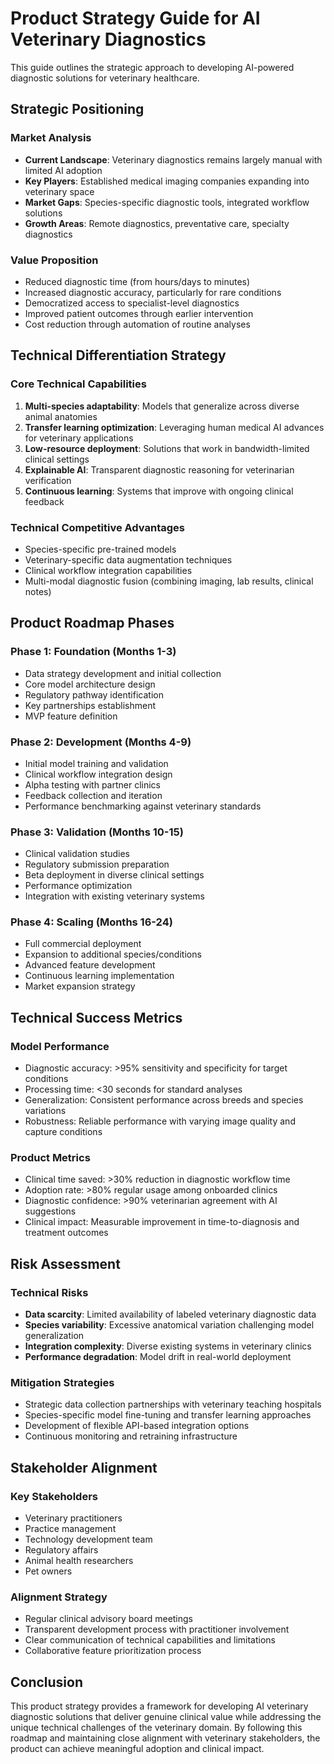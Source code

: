 # Product Strategy Guide for AI Veterinary Diagnostics

This guide outlines the strategic approach to developing AI-powered diagnostic solutions for veterinary healthcare.

## Strategic Positioning

### Market Analysis
- **Current Landscape**: Veterinary diagnostics remains largely manual with limited AI adoption
- **Key Players**: Established medical imaging companies expanding into veterinary space
- **Market Gaps**: Species-specific diagnostic tools, integrated workflow solutions
- **Growth Areas**: Remote diagnostics, preventative care, specialty diagnostics

### Value Proposition
- Reduced diagnostic time (from hours/days to minutes)
- Increased diagnostic accuracy, particularly for rare conditions
- Democratized access to specialist-level diagnostics
- Improved patient outcomes through earlier intervention
- Cost reduction through automation of routine analyses

## Technical Differentiation Strategy

### Core Technical Capabilities
1. **Multi-species adaptability**: Models that generalize across diverse animal anatomies
2. **Transfer learning optimization**: Leveraging human medical AI advances for veterinary applications
3. **Low-resource deployment**: Solutions that work in bandwidth-limited clinical settings
4. **Explainable AI**: Transparent diagnostic reasoning for veterinarian verification
5. **Continuous learning**: Systems that improve with ongoing clinical feedback

### Technical Competitive Advantages
- Species-specific pre-trained models
- Veterinary-specific data augmentation techniques
- Clinical workflow integration capabilities
- Multi-modal diagnostic fusion (combining imaging, lab results, clinical notes)

## Product Roadmap Phases

### Phase 1: Foundation (Months 1-3)
- Data strategy development and initial collection
- Core model architecture design
- Regulatory pathway identification
- Key partnerships establishment
- MVP feature definition

### Phase 2: Development (Months 4-9)
- Initial model training and validation
- Clinical workflow integration design
- Alpha testing with partner clinics
- Feedback collection and iteration
- Performance benchmarking against veterinary standards

### Phase 3: Validation (Months 10-15)
- Clinical validation studies
- Regulatory submission preparation
- Beta deployment in diverse clinical settings
- Performance optimization
- Integration with existing veterinary systems

### Phase 4: Scaling (Months 16-24)
- Full commercial deployment
- Expansion to additional species/conditions
- Advanced feature development
- Continuous learning implementation
- Market expansion strategy

## Technical Success Metrics

### Model Performance
- Diagnostic accuracy: >95% sensitivity and specificity for target conditions
- Processing time: <30 seconds for standard analyses
- Generalization: Consistent performance across breeds and species variations
- Robustness: Reliable performance with varying image quality and capture conditions

### Product Metrics
- Clinical time saved: >30% reduction in diagnostic workflow time
- Adoption rate: >80% regular usage among onboarded clinics
- Diagnostic confidence: >90% veterinarian agreement with AI suggestions
- Clinical impact: Measurable improvement in time-to-diagnosis and treatment outcomes

## Risk Assessment

### Technical Risks
- **Data scarcity**: Limited availability of labeled veterinary diagnostic data
- **Species variability**: Excessive anatomical variation challenging model generalization
- **Integration complexity**: Diverse existing systems in veterinary clinics
- **Performance degradation**: Model drift in real-world deployment

### Mitigation Strategies
- Strategic data collection partnerships with veterinary teaching hospitals
- Species-specific model fine-tuning and transfer learning approaches
- Development of flexible API-based integration options
- Continuous monitoring and retraining infrastructure

## Stakeholder Alignment

### Key Stakeholders
- Veterinary practitioners
- Practice management
- Technology development team
- Regulatory affairs
- Animal health researchers
- Pet owners

### Alignment Strategy
- Regular clinical advisory board meetings
- Transparent development process with practitioner involvement
- Clear communication of technical capabilities and limitations
- Collaborative feature prioritization process

## Conclusion

This product strategy provides a framework for developing AI veterinary diagnostic solutions that deliver genuine clinical value while addressing the unique technical challenges of the veterinary domain. By following this roadmap and maintaining close alignment with veterinary stakeholders, the product can achieve meaningful adoption and clinical impact.
